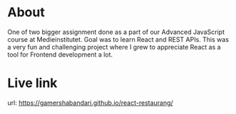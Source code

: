 # About
One of two bigger assignment done as a part of our Advanced JavaScript course at Medieinstitutet.
Goal was to learn React and REST APIs.
This was a very fun and challenging project where I grew to appreciate React as a tool for Frontend development a lot.

# Live link
url: https://gamershabandari.github.io/react-restaurang/